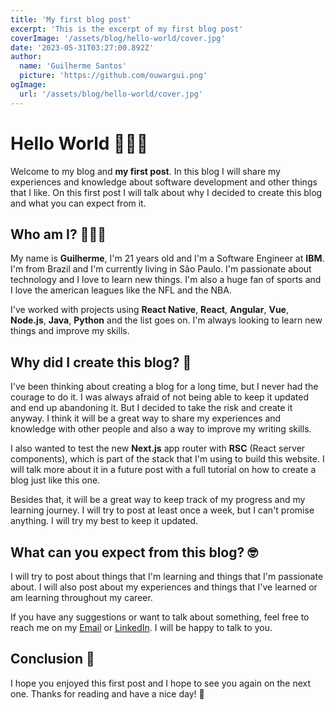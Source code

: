 ```yaml
---
title: 'My first blog post'
excerpt: 'This is the excerpt of my first blog post'
coverImage: '/assets/blog/hello-world/cover.jpg'
date: '2023-05-31T03:27:00.892Z'
author:
  name: 'Guilherme Santos'
  picture: 'https://github.com/ouwargui.png'
ogImage:
  url: '/assets/blog/hello-world/cover.jpg'
---
```


# Hello World 🙋🏻‍♂️

Welcome to my blog and **my first post**. In this blog I will share my experiences and knowledge about software development and other things that I like. On this first post I will talk about why I decided to create this blog and what you can expect from it.

## Who am I? 👨🏻‍💻

My name is **Guilherme**, I'm 21 years old and I'm a Software Engineer at **IBM**. I'm from Brazil and I'm currently living in São Paulo. I'm passionate about technology and I love to learn new things. I'm also a huge fan of sports and I love the american leagues like the NFL and the NBA.
    
I've worked with projects using **React Native**, **React**, **Angular**, **Vue**, **Node.js**, **Java**, **Python** and the list goes on. I'm always looking to learn new things and improve my skills.

## Why did I create this blog? 🤔

I've been thinking about creating a blog for a long time, but I never had the courage to do it. I was always afraid of not being able to keep it updated and end up abandoning it. But I decided to take the risk and create it anyway. I think it will be a great way to share my experiences and knowledge with other people and also a way to improve my writing skills.
    
I also wanted to test the new **Next.js** app router with **RSC** (React server components), which is part of the stack that I'm using to build this website. I will talk more about it in a future post with a full tutorial on how to create a blog just like this one.
    
Besides that, it will be a great way to keep track of my progress and my learning journey. I will try to post at least once a week, but I can't promise anything. I will try my best to keep it updated.

## What can you expect from this blog? 🤓

I will try to post about things that I'm learning and things that I'm passionate about. I will also post about my experiences and things that I've learned or am learning throughout my career.
    
If you have any suggestions or want to talk about something, feel free to reach me on my [Email](mailto:me@guisantos.dev) or [LinkedIn](https://www.linkedin.com/in/guiksantos/). I will be happy to talk to you.

## Conclusion 📝

I hope you enjoyed this first post and I hope to see you again on the next one. Thanks for reading and have a nice day! 🤗
